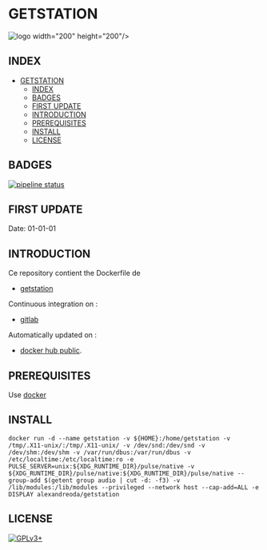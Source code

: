 # GETSTATION

![logo](https://assets.gitlab-static.net/uploads/-/system/project/avatar/12904447/index.png) width="200" height="200"/>

## INDEX

- [GETSTATION](#getstation)
  - [INDEX](#index)
  - [BADGES](#badges)
  - [FIRST UPDATE](#first-update)
  - [INTRODUCTION](#introduction)
  - [PREREQUISITES](#prerequisites)
  - [INSTALL](#install)
  - [LICENSE](#license)

## BADGES

[![pipeline status](https://gitlab.com/oda-alexandre/getstation/badges/master/pipeline.svg)](https://gitlab.com/oda-alexandre/getstation/commits/master)

## FIRST UPDATE

Date: 01-01-01

## INTRODUCTION

Ce repository contient the Dockerfile de

- [getstation](https://github.com/tristanheaven/getstation)

Continuous integration on :

- [gitlab](https://gitlab.com/oda-alexandre/getstation/pipelines)

Automatically updated on :

- [docker hub public](https://hub.docker.com/r/alexandreoda/getstation).

## PREREQUISITES

Use [docker](https://www.docker.com)

## INSTALL

```docker run -d --name getstation -v ${HOME}:/home/getstation -v /tmp/.X11-unix/:/tmp/.X11-unix/ -v /dev/snd:/dev/snd -v /dev/shm:/dev/shm -v /var/run/dbus:/var/run/dbus -v /etc/localtime:/etc/localtime:ro -e PULSE_SERVER=unix:${XDG_RUNTIME_DIR}/pulse/native -v ${XDG_RUNTIME_DIR}/pulse/native:${XDG_RUNTIME_DIR}/pulse/native --group-add $(getent group audio | cut -d: -f3) -v /lib/modules:/lib/modules --privileged --network host --cap-add=ALL -e DISPLAY alexandreoda/getstation```

## LICENSE

[![GPLv3+](http://gplv3.fsf.org/gplv3-127x51.png)](https://gitlab.com/oda-alexandre/getstation/blob/master/LICENSE)
